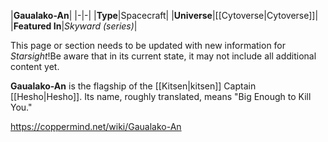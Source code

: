|**Gaualako-An**|
|-|-|
|**Type**|Spacecraft|
|**Universe**|[[Cytoverse\|Cytoverse]]|
|**Featured In**|*Skyward (series)*|

This page or section needs to be updated with new information for *Starsight*!Be aware that in its current state, it may not include all additional content yet.

**Gaualako-An** is the flagship of the [[Kitsen\|kitsen]] Captain [[Hesho\|Hesho]]. Its name, roughly translated, means "Big Enough to Kill You."



https://coppermind.net/wiki/Gaualako-An